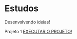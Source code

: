 # Estudos
Desenvolvendo ideias!

Projeto 1 <a href="https://paulokasper.github.io/HMTL5-e-CSS3/index.html" target="_blank">EXECUTAR O PROJETO!</a>